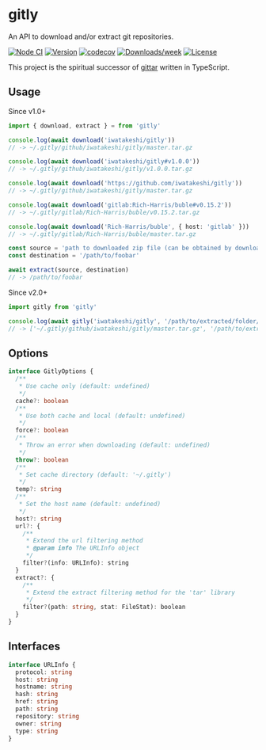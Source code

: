 # gitly

An API to download and/or extract git repositories.

[![Node CI](https://github.com/iwatakeshi/gitly/workflows/Node%20CI/badge.svg)](https://github.com/iwatakeshi/gitly/actions?query=workflow%3A%22Node+CI%22)
[![Version](https://img.shields.io/npm/v/gitly.svg)](https://www.npmjs.com/package/gitly)
[![codecov](https://codecov.io/gh/iwatakeshi/gitly/branch/master/graph/badge.svg)](https://codecov.io/gh/iwatakeshi/gitly)
[![Downloads/week](https://img.shields.io/npm/dw/gitly.svg)](https://www.npmjs.com/package/gitly)
[![License](https://img.shields.io/github/license/iwatakeshi/gitly)](https://github.com/iwatakeshi/gitly/blob/master/LICENSE.md)

This project is the spiritual successor of [gittar](https://github.com/lukeed/gittar) written in TypeScript.

## Usage

Since v1.0+

```typescript
import { download, extract } = from 'gitly'

console.log(await download('iwatakeshi/gitly'))
// -> ~/.gitly/github/iwatakeshi/gitly/master.tar.gz

console.log(await download('iwatakeshi/gitly#v1.0.0'))
// -> ~/.gitly/github/iwatakeshi/gitly/v1.0.0.tar.gz

console.log(await download('https://github.com/iwatakeshi/gitly'))
// -> ~/.gitly/github/iwatakeshi/gitly/master.tar.gz

console.log(await download('gitlab:Rich-Harris/buble#v0.15.2'))
// -> ~/.gitly/gitlab/Rich-Harris/buble/v0.15.2.tar.gz

console.log(await download('Rich-Harris/buble', { host: 'gitlab' }))
// -> ~/.gitly/gitlab/Rich-Harris/buble/master.tar.gz

const source = 'path to downloaded zip file (can be obtained by download())'
const destination = '/path/to/foobar'

await extract(source, destination)
// -> /path/to/foobar
```

Since v2.0+

```typescript
import gitly from 'gitly'

console.log(await gitly('iwatakeshi/gitly', '/path/to/extracted/folder/'))
// -> ['~/.gitly/github/iwatakeshi/gitly/master.tar.gz', '/path/to/extracted/folder/']
```

## Options

```typescript
interface GitlyOptions {
  /**
   * Use cache only (default: undefined)
   */
  cache?: boolean
  /**
   * Use both cache and local (default: undefined)
   */
  force?: boolean
  /**
   * Throw an error when downloading (default: undefined)
   */
  throw?: boolean
  /**
   * Set cache directory (default: '~/.gitly')
   */
  temp?: string
  /**
   * Set the host name (default: undefined)
   */
  host?: string
  url?: {
    /**
     * Extend the url filtering method
     * @param info The URLInfo object
     */
    filter?(info: URLInfo): string
  }
  extract?: {
    /**
     * Extend the extract filtering method for the 'tar' library
     */
    filter?(path: string, stat: FileStat): boolean
  }
}
```

## Interfaces

```typescript
interface URLInfo {
  protocol: string
  host: string
  hostname: string
  hash: string
  href: string
  path: string
  repository: string
  owner: string
  type: string
}
```
